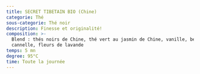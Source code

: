 ```yaml
---
title: SECRET TIBETAIN BIO (Chine)
categorie: Thé
sous-categorie: Thé noir
description: Finesse et originalité!
composition: >-
  Blend : thés noirs de Chine, thé vert au jasmin de Chine, vanille, bergamote,
  cannelle, fleurs de lavande
temps: 5 mn
degree: 95°C
time: Toute la journée
---
```


